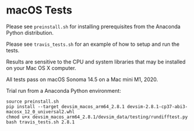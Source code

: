 # macOS Tests

Please see ``preinstall.sh`` for installing prerequisites from the Anaconda Python distribution.

Please see ``travis_tests.sh`` for an example of how to setup and run the tests.

Results are sensitive to the CPU and system libraries that may be installed on your Mac OS X computer.

All tests pass on macOS Sonoma 14.5 on a Mac mini M1, 2020.

Trial run from a Anaconda Python environment:

```
source preinstall.sh
pip install --target devsim_macos_arm64_2.8.1 devsim-2.8.1-cp37-abi3-macosx_12_0_universal2.whl
chmod u+x devsim_macos_arm64_2.8.1/devsim_data/testing/rundifftest.py
bash travis_tests.sh 2.8.1
```
